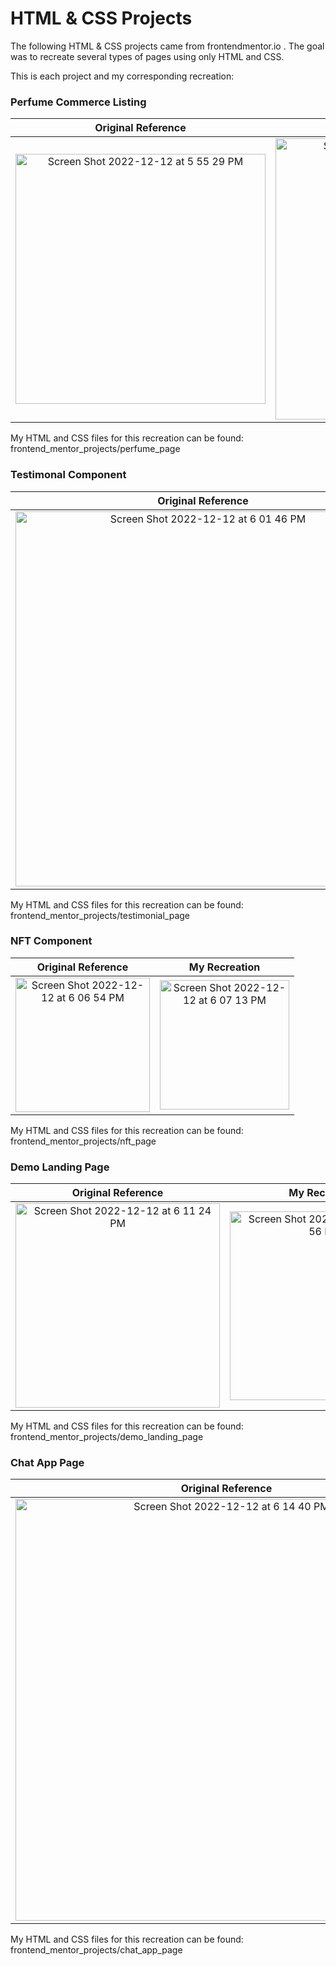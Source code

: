 # HTML & CSS Projects

The following HTML & CSS projects came from frontendmentor.io . The goal was to recreate several types of pages using only HTML and CSS.

This is each project and my corresponding recreation:


### Perfume Commerce Listing

Original Reference             |  My Recreation
:-------------------------:|:-------------------------:
<img width="400" alt="Screen Shot 2022-12-12 at 5 55 29 PM" src="https://user-images.githubusercontent.com/30581832/207207025-4d21eb93-0058-4a6f-9956-8daec8587edc.png">|<img width="450" alt="Screen Shot 2022-12-12 at 5 51 53 PM" src="https://user-images.githubusercontent.com/30581832/207206542-d8d9f580-72df-4795-af89-48a6f8bdf2fa.png">

My HTML and CSS files for this recreation can be found:
frontend_mentor_projects/perfume_page

### Testimonal Component

Original Reference             |  My Recreation
:-------------------------:|:-------------------------:
<img width="600" alt="Screen Shot 2022-12-12 at 6 01 46 PM" src="https://user-images.githubusercontent.com/30581832/207207913-10c287a0-f694-4474-9946-274ca85df8e9.png">|<img width="500" alt="Screen Shot 2022-12-12 at 6 01 57 PM" src="https://user-images.githubusercontent.com/30581832/207207946-032f9a13-101b-48f9-939c-0740841b02c5.png">

My HTML and CSS files for this recreation can be found:
frontend_mentor_projects/testimonial_page

### NFT Component

Original Reference             |  My Recreation
:-------------------------:|:-------------------------:
<img width="215" alt="Screen Shot 2022-12-12 at 6 06 54 PM" src="https://user-images.githubusercontent.com/30581832/207208525-250f7a15-ef46-4eda-a57d-81783926570f.png">|<img width="207" alt="Screen Shot 2022-12-12 at 6 07 13 PM" src="https://user-images.githubusercontent.com/30581832/207208556-60fcb5bb-a4fd-436d-a7ac-6edcde3277f6.png">

My HTML and CSS files for this recreation can be found:
frontend_mentor_projects/nft_page

### Demo Landing Page

Original Reference             |  My Recreation
:-------------------------:|:-------------------------:
<img width="327" alt="Screen Shot 2022-12-12 at 6 11 24 PM" src="https://user-images.githubusercontent.com/30581832/207209050-6a7bf796-b86d-4882-909d-8b8016256666.png">|<img width="302" alt="Screen Shot 2022-12-12 at 6 10 56 PM" src="https://user-images.githubusercontent.com/30581832/207209138-215c36a9-f7ad-43e0-a59e-c60fa97fe8cc.png">

My HTML and CSS files for this recreation can be found:
frontend_mentor_projects/demo_landing_page

### Chat App Page

Original Reference             |  My Recreation
:-------------------------:|:-------------------------:
<img width="675" alt="Screen Shot 2022-12-12 at 6 14 40 PM" src="https://user-images.githubusercontent.com/30581832/207209541-6a1370e3-08f2-4d75-b9c4-b5bd3138fbf9.png">|<img width="600" alt="Screen Shot 2022-12-12 at 6 15 16 PM" src="https://user-images.githubusercontent.com/30581832/207209562-555d8094-5fa4-4976-b276-8bf9e9f818ee.png">

My HTML and CSS files for this recreation can be found:
frontend_mentor_projects/chat_app_page














